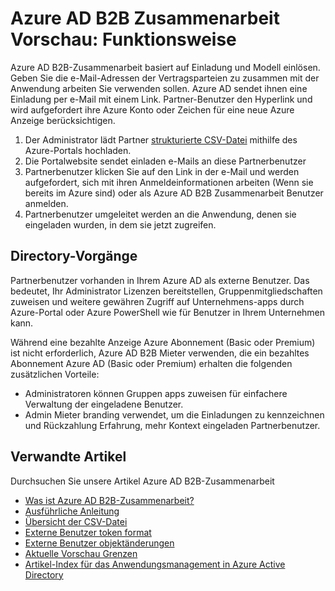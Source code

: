 <properties
   pageTitle="Azure AD B2B Zusammenarbeit Vorschau: Funktionsweise | Microsoft Azure"
   description="Beschreibt die Azure Active Directory B2B-Zusammenarbeit unternehmensübergreifende Beziehungen Unterstützung von Business Partner selektiv corporate Anwendung zugreifen"
   services="active-directory"
   documentationCenter=""
   authors="viv-liu"
   manager="cliffdi"
   editor=""
   tags=""/>

<tags
   ms.service="active-directory"
   ms.devlang="NA"
   ms.topic="article"
   ms.tgt_pltfrm="NA"
   ms.workload="identity"
   ms.date="05/09/2016"
   ms.author="viviali"/>

# <a name="azure-ad-b2b-collaboration-preview-how-it-works"></a>Azure AD B2B Zusammenarbeit Vorschau: Funktionsweise
Azure AD B2B-Zusammenarbeit basiert auf Einladung und Modell einlösen. Geben Sie die e-Mail-Adressen der Vertragsparteien zu zusammen mit der Anwendung arbeiten Sie verwenden sollen. Azure AD sendet ihnen eine Einladung per e-Mail mit einem Link. Partner-Benutzer den Hyperlink und wird aufgefordert ihre Azure Konto oder Zeichen für eine neue Azure Anzeige berücksichtigen.

1. Der Administrator lädt Partner [strukturierte CSV-Datei](active-directory-b2b-references-csv-file-format.md) mithilfe des Azure-Portals hochladen.
2. Die Portalwebsite sendet einladen e-Mails an diese Partnerbenutzer
3. Partnerbenutzer klicken Sie auf den Link in der e-Mail und werden aufgefordert, sich mit ihren Anmeldeinformationen arbeiten (Wenn sie bereits im Azure sind) oder als Azure AD B2B Zusammenarbeit Benutzer anmelden.
4. Partnerbenutzer umgeleitet werden an die Anwendung, denen sie eingeladen wurden, in dem sie jetzt zugreifen.

## <a name="directory-operations"></a>Directory-Vorgänge
Partnerbenutzer vorhanden in Ihrem Azure AD als externe Benutzer. Das bedeutet, Ihr Administrator Lizenzen bereitstellen, Gruppenmitgliedschaften zuweisen und weitere gewähren Zugriff auf Unternehmens-apps durch Azure-Portal oder Azure PowerShell wie für Benutzer in Ihrem Unternehmen kann.

Während eine bezahlte Anzeige Azure Abonnement (Basic oder Premium) ist nicht erforderlich, Azure AD B2B Mieter verwenden, die ein bezahltes Abonnement Azure AD (Basic oder Premium) erhalten die folgenden zusätzlichen Vorteile:

 - Administratoren können Gruppen apps zuweisen für einfachere Verwaltung der eingeladene Benutzer.
 - Admin Mieter branding verwendet, um die Einladungen zu kennzeichnen und Rückzahlung Erfahrung, mehr Kontext eingeladen Partnerbenutzer.

## <a name="related-articles"></a>Verwandte Artikel
 Durchsuchen Sie unsere Artikel Azure AD B2B-Zusammenarbeit

 - [Was ist Azure AD B2B-Zusammenarbeit?](active-directory-b2b-what-is-azure-ad-b2b.md)
 - [Ausführliche Anleitung](active-directory-b2b-detailed-walkthrough.md)
 - [Übersicht der CSV-Datei](active-directory-b2b-references-csv-file-format.md)
 - [Externe Benutzer token format](active-directory-b2b-references-external-user-token-format.md)
 - [Externe Benutzer objektänderungen](active-directory-b2b-references-external-user-object-attribute-changes.md)
 - [Aktuelle Vorschau Grenzen](active-directory-b2b-current-preview-limitations.md)
 - [Artikel-Index für das Anwendungsmanagement in Azure Active Directory](active-directory-apps-index.md)
